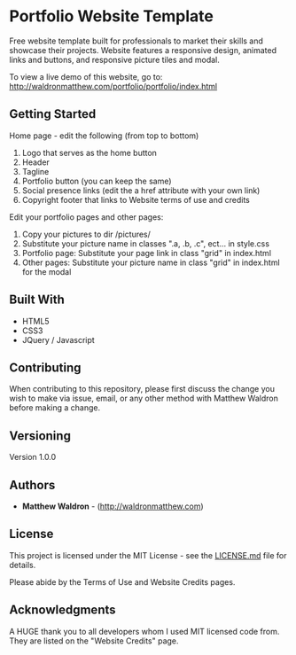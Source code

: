 # Portfolio Website Template

Free website template built for professionals to market their skills and showcase their projects. Website features a responsive design, animated links and buttons, and responsive picture tiles and modal.

To view a live demo of this website, go to: http://waldronmatthew.com/portfolio/portfolio/index.html

## Getting Started

Home page - edit the following (from top to bottom)

1) Logo that serves as the home button
2) Header
3) Tagline
4) Portfolio button (you can keep the same)
5) Social presence links (edit the a href attribute with your own link)
6) Copyright footer that links to Website terms of use and credits

Edit your portfolio pages and other pages:

1) Copy your pictures to dir /pictures/
2) Substitute your picture name in classes ".a, .b, .c", ect... in style.css
3) Portfolio page: Substitute your page link in class "grid" in index.html
4) Other pages: Substitute your picture name in class "grid" in index.html for the modal


## Built With

* HTML5
* CSS3
* JQuery / Javascript

## Contributing

When contributing to this repository, please first discuss the change you wish to make via issue, email, or any other method with Matthew Waldron before making a change.

## Versioning

Version 1.0.0

## Authors

* **Matthew Waldron** - (http://waldronmatthew.com)

## License

This project is licensed under the MIT License - see the [LICENSE.md](LICENSE.md) file for details.

Please abide by the Terms of Use and Website Credits pages.

## Acknowledgments

A HUGE thank you to all developers whom I used MIT licensed code from. They are listed on the "Website Credits" page. 

